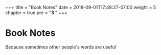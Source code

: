 +++
title = "Book Notes"
date = 2018-09-01T17:48:27-07:00
weight = 5
chapter = true
pre = "<b>3 </b>"
+++

# Book Notes

Because sometimes other people's words are useful